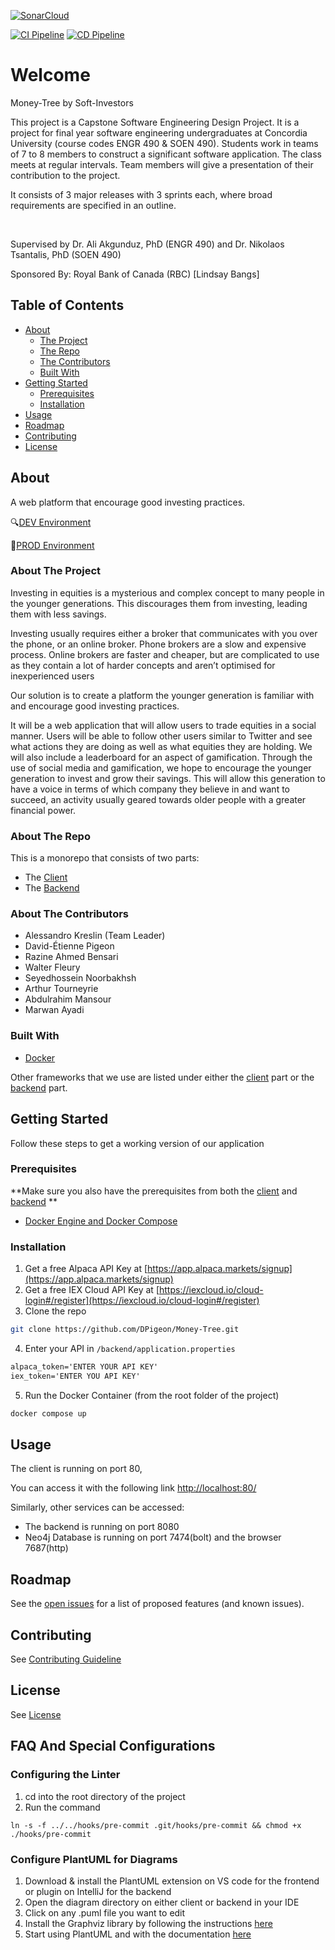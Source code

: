 [![SonarCloud][sonar-shield]][sonar-url]

[![CI Pipeline][ci-shield]][ci-url]
[![CD Pipeline][cd-shield]][cd-url]


<!-- INTRODUCTION -->
# Welcome

Money-Tree by Soft-Investors

This project is a Capstone Software Engineering Design Project. It is a project for final year software engineering undergraduates at Concordia University (course codes ENGR 490 & SOEN 490). Students work in teams of 7 to 8 members to construct a significant software application. The class meets at regular intervals. Team members will give a presentation of their contribution to the project.

It consists of 3 major releases with 3 sprints each, where broad requirements are specified in an outline.

</br>

Supervised by Dr. Ali Akgunduz, PhD (ENGR 490) and Dr. Nikolaos Tsantalis, PhD (SOEN 490)

Sponsored By: Royal Bank of Canada (RBC) [Lindsay Bangs]


<!-- TABLE OF CONTENTS -->
## Table of Contents

* [About](#about)
  * [The Project](#about-the-project)
  * [The Repo](#about-the-repo)
  * [The Contributors](#about-the-contributors)
  * [Built With](#built-with)
* [Getting Started](#getting-started)
  * [Prerequisites](#prerequisites)
  * [Installation](#installation)
* [Usage](#usage)
* [Roadmap](#roadmap)
* [Contributing](#contributing)
* [License](#license)


<!-- ABOUT -->
## About

A web platform that encourage good investing practices.

:mag:[DEV Environment](http://dev.money-tree.tech)

:rocket:[PROD Environment](http://money-tree.tech)


<!-- ABOUT THE PROJECT -->
### About The Project

Investing in equities is a mysterious and complex concept to many people in the younger generations. This discourages them from investing, leading them with less savings.

Investing usually requires either a broker that communicates with you over the phone, or an online broker. Phone brokers are a slow and expensive process. Online brokers are faster and cheaper, but are complicated to use as they contain a lot of harder concepts and aren’t optimised for inexperienced users

Our solution is to create a platform the younger generation is familiar with and encourage good investing practices.

It will be a web application that will allow users to trade equities in a social manner. Users will be able to follow other users similar to Twitter and see what actions they are doing as well as what equities they are holding. We will also include a leaderboard for an aspect of gamification. Through the use of social media and gamification, we hope to encourage the younger generation to invest and grow their savings. This will allow this generation to have a voice in terms of which company they believe in and want to succeed, an activity usually geared towards older people with a greater financial power.


<!-- ABOUT THE REPO -->
### About The Repo

This is a monorepo that consists of two parts:
- The [Client](/client)
- The [Backend](/backend)


<!-- ABOUT THE CONTRIBUTORS -->
### About The Contributors
* Alessandro Kreslin (Team Leader)
* David-Étienne Pigeon
* Razine Ahmed Bensari
* Walter Fleury
* Seyedhossein Noorbakhsh
* Arthur Tourneyrie
* Abdulrahim Mansour
* Marwan Ayadi


### Built With
* [Docker][docker-url]

Other frameworks that we use are listed under either the [client](/client) part or the [backend](/backend) part.


<!-- GETTING STARTED -->
## Getting Started

Follow these steps to get a working version of our application

### Prerequisites

**Make sure you also have the prerequisites from both the [client](/client) and [backend](/backend) **

* [Docker Engine and Docker Compose](https://docs.docker.com/get-docker/)

### Installation

1. Get a free Alpaca API Key at [https://app.alpaca.markets/signup](https://app.alpaca.markets/signup)
2. Get a free IEX Cloud API Key at [https://iexcloud.io/cloud-login#/register](https://iexcloud.io/cloud-login#/register)
2. Clone the repo
```sh
git clone https://github.com/DPigeon/Money-Tree.git
```
4. Enter your API in `/backend/application.properties`
```XML
alpaca_token='ENTER YOUR API KEY'
iex_token='ENTER YOU API KEY'
```
5. Run the Docker Container (from the root folder of the project)
```sh
docker compose up
```


<!-- USAGE EXAMPLES -->
## Usage
The client is running on port 80,

You can access it with the following link [http://localhost:80/](http://localhost:80/)

Similarly, other services can be accessed:
* The backend is running on port 8080
* Neo4j Database is running on port 7474(bolt) and the browser 7687(http)


<!-- ROADMAP -->
## Roadmap

See the [open issues](https://github.com/DPigeon/Money-Tree/issues) for a list of proposed features (and known issues).


<!-- CONTRIBUTING -->
## Contributing

See [Contributing Guideline](/.github/CONTRIBUTING.md)


<!-- LICENSE -->
## License

See [License](/.github/LICENSE.md)


<!-- MARKDOWN LINKS & IMAGES -->
<!-- https://www.markdownguide.org/basic-syntax/#reference-style-links -->
[sonar-shield]: https://sonarcloud.io/images/project_badges/sonarcloud-black.svg
[sonar-url]: https://sonarcloud.io/organizations/money-tree/projects
[ci-shield]: https://github.com/DPigeon/Money-Tree/workflows/CI%20Pipeline/badge.svg
[ci-url]: https://github.com/DPigeon/Money-Tree/actions
[cd-shield]: https://github.com/DPigeon/Money-Tree/workflows/CD%20Pipeline/badge.svg
[cd-url]: https://github.com/DPigeon/Money-Tree/actions
[docker-url]: https://www.docker.com/

## FAQ And Special Configurations

### Configuring the Linter

1. cd into the root directory of the project
2. Run the command

```
ln -s -f ../../hooks/pre-commit .git/hooks/pre-commit && chmod +x ./hooks/pre-commit
```

### Configure PlantUML for Diagrams

1. Download & install the PlantUML extension on VS code for the frontend or plugin on IntelliJ for the backend
2. Open the diagram directory on either client or backend in your IDE
3. Click on any .puml file you want to edit
4. Install the Graphviz library by following the instructions [here](https://plantuml.com/graphviz-dot)
5. Start using PlantUML and with the documentation [here](https://plantuml.com/)
